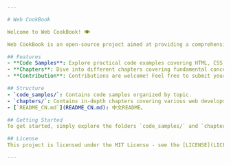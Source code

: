 ```yaml
---

# Web CookBook

Welcome to Web CookBook! 🍽️

Web CookBook is an open-source project aimed at providing a comprehensive collection of recipes for various web development topics. Whether you're a beginner looking to learn the basics or an experienced developer seeking advanced techniques, this repository has something for you!

## Features
- **Code Samples**: Explore practical code examples covering HTML, CSS, JavaScript, frameworks, libraries, and more.
- **Chapters**: Dive into different chapters covering fundamental concepts, best practices, security, performance optimization, SEO, and more.
- **Contribution**: Contributions are welcome! Feel free to submit your own recipes or improvements via pull requests.

## Structure
- `code_samples/`: Contains code samples organized by topic.
- `chapters/`: Contains in-depth chapters covering various web development subjects.
- [`README_CN.md`](README_CN.md): 中文README。

## Getting Started
To get started, simply explore the folders `code_samples/` and `chapters/` to find what you're interested in. Contributions are highly encouraged! Fork this repository, make your changes, and submit a pull request.

## License
This project is licensed under the MIT License - see the [LICENSE](LICENSE) file for details.

---
```

